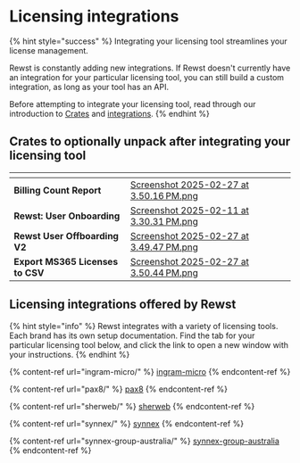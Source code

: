 # Licensing integrations

{% hint style="success" %}
Integrating your licensing tool streamlines your license management.

Rewst is constantly adding new integrations. If Rewst doesn't currently have an integration for your particular licensing tool, you can still build a custom integration, as long as your tool has an API.

Before attempting to integrate your licensing tool, read through our introduction to [Crates](https://docs.rewst.help/prebuilt-automations/crates) and [integrations](https://docs.rewst.help/documentation/integrations).
{% endhint %}

## Crates to optionally unpack after integrating your licensing tool

<table data-view="cards"><thead><tr><th></th><th data-hidden data-card-cover data-type="files"></th><th data-hidden data-card-target data-type="content-ref"></th></tr></thead><tbody><tr><td><strong>Billing Count Report</strong></td><td><a href="../../../.gitbook/assets/Screenshot 2025-02-27 at 3.50.16 PM.png">Screenshot 2025-02-27 at 3.50.16 PM.png</a></td><td></td></tr><tr><td><strong>Rewst: User Onboarding</strong></td><td><a href="../../../.gitbook/assets/Screenshot 2025-02-11 at 3.30.31 PM.png">Screenshot 2025-02-11 at 3.30.31 PM.png</a></td><td></td></tr><tr><td><strong>Rewst User Offboarding V2</strong></td><td><a href="../../../.gitbook/assets/Screenshot 2025-02-27 at 3.49.47 PM.png">Screenshot 2025-02-27 at 3.49.47 PM.png</a></td><td></td></tr><tr><td><strong>Export MS365 Licenses to CSV</strong></td><td><a href="../../../.gitbook/assets/Screenshot 2025-02-27 at 3.50.44 PM.png">Screenshot 2025-02-27 at 3.50.44 PM.png</a></td><td></td></tr></tbody></table>

## Licensing integrations offered by Rewst

{% hint style="info" %}
Rewst integrates with a variety of licensing tools. Each brand has its own setup documentation. Find the tab for your particular licensing tool below, and click the link to open a new window with your instructions.
{% endhint %}

{% content-ref url="ingram-micro/" %}
[ingram-micro](ingram-micro/)
{% endcontent-ref %}

{% content-ref url="pax8/" %}
[pax8](pax8/)
{% endcontent-ref %}

{% content-ref url="sherweb/" %}
[sherweb](sherweb/)
{% endcontent-ref %}

{% content-ref url="synnex/" %}
[synnex](synnex/)
{% endcontent-ref %}

{% content-ref url="synnex-group-australia/" %}
[synnex-group-australia](synnex-group-australia/)
{% endcontent-ref %}

